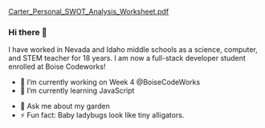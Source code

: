 [Carter_Personal_SWOT_Analysis_Worksheet.pdf](https://github.com/ShereneC/ShereneC/files/6859623/Carter_Personal_SWOT_Analysis_Worksheet.pdf)
### Hi there 👋 
I have worked in Nevada and Idaho middle schools as a science, computer, and STEM teacher for 18 years. I am now a full-stack developer student enrolled at Boise Codeworks!


<!--   
**ShereneC/ShereneC** is a ✨ _special_ ✨ repository because its `README.md` (this file) appears on your GitHub profile.

Here are some ideas to get you started:
-->
- 🔭 I’m currently working on Week 4 @BoiseCodeWorks
- 🌱 I’m currently learning JavaScript
<!--👯 I’m looking to collaborate on JavaScript
- 🤔 I’m looking for help with JavaScript

📫 How to reach me: ... -->
<!--- 😄 Pronouns: ...-->
- 💬 Ask me about my garden
- ⚡ Fun fact: Baby ladybugs look like tiny alligators. 

